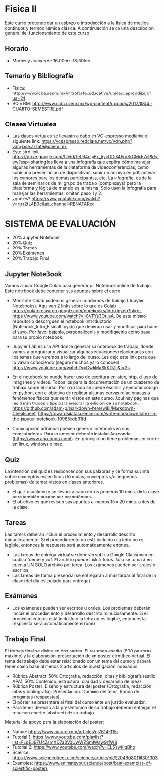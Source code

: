 # Fisica II
Este curso pretende dar un esbozo o introducción a la física de medios continuos y termodinámica clásica. A continuación se da una descripción general del funcionamiento de este curso.

## Horario
* Martes y Jueves de 16:00hrs-18:30hrs.

## Temario y Bibliografía
* Física: http://www.iicba.uaem.mx/init/oferta_educativa/unidad_aprendizaje?ua=24
* BQ y BM: http://www.cidc.uaem.mx/wp-content/uploads/2017/08/4.-CUARTO-SEMESTRE.pdf

## Clases Virtuales
* Las clases virtuales se llevarán a cabo en VC-espresso mediante el siguiente link: https://vcespresso.redclara.net/vc/vcIn.php?var=jose.arzate@uaem.mx
* Este otro link https://drive.google.com/file/d/1eL64cIpFx_tjycDDiB4FroSrCMcF7cPk/view?usp=sharing los lleva a una infografía que explica cómo manejar algunas herramientas de la plataforma de videoconferencias, como subir una presentación de diapositivas, subir un archivo en pdf, activar los cursores para los demás participantes, etc. La infografía, es de la sala de seminarios de mi grupo de trabajo (complexsys) pero la plataforma y lógica de manejo es la misma. Solo usen la infografía para manejar las herramientas, omitan paso 1 y 2.
* ¿qué es? https://www.youtube.com/watch?v=rtra2tL4B3c&ab_channel=RENATARed

# SISTEMA DE EVALUACIÓN
* 20% Jupyter Notebook
* 20% Quiz
* 20% Tareas 
* 20% Exámenes
* 20% Trabajo Final

## Jupyter NoteBook
Vamos a usar Google Colab para generar un Notebook online de trabajo. Este notebook debe contener sus apuntes sobre el curso.

* Mediante Colab podemos generar cuadernos de trabajo (Jupyter Notebooks). Aqui van 2 links sobre lo que es Colab  https://colab.research.google.com/notebooks/intro.ipynb?hl=es, https://www.youtube.com/watch?v=8VFYs3Ot_aA.  De este mismo repositorio descarguen el notebook  introductorio (Notebook_Intro_FísicaII.ipynb) que deberán usar y modificar para hacer el suyo. Por favor bájenlo, personalicenlo y modifiquenlo como base para su propio notebook.

* Jupyter Lab es una API donde generar su notebook de trabajo, donde vamos a programar y visualizar algunas ecuaciones relacionadas con los temas que veremos a lo largo del curso. Les dejo este link para que lo vayan conociendo (seguro muchos ya lo conocen) https://www.youtube.com/watch?v=CwbMaSkKDZg&t=2s.

* En el notebook se puede hacer uso de escritura en latex, http, el uso de imágenes y videos. Todos los para la documentación de un cuaderno de trabajo sobre el curso. Por otro lado se puede escribir y ejecutar código en python, con el objetivo de replicar algunas curvas relacionadas a fenómenos físicos que serán vistos en este curso. Aqui hay páginas que les darán trucos y tips para mejorar la edición de su notebook: https://github.com/adam-p/markdown-here/wiki/Markdown-Cheatsheet, https://towardsdatascience.com/write-markdown-latex-in-the-jupyter-notebook-10985edb91fd

* Como opción adicional pueden generar notebooks en sus computadoras. Para lo anterior deberán instalar Anaconda (https://www.anaconda.com/). En principio no tiene problemas en correr en linux, windows o mac. 

## Quiz
La intención del quiz es responder con sus palabras y de forma sucinta sobre conceptos específicos (fórmulas, conceptos y/o pequeños problemas) de temas vistos en clases anteriores. 
* El quiz usualmente se llevará a cabo en los primeros 10 mins. de la clase pero también pueden ser espontáneos.
* El objetivo es que revisen sus apuntes al menos 15 o 20 mins. antes de la clase.

## Tareas
Las tareas deberán incluir el procedimiento y desarrollo descrito minuciosamente. Si el procedimiento no está incluido o la letra no es legible, entonces la respuesta será automáticamente errónea.
* Las tareas de entrega virtual se deberán subir a Google Classroom en codigo fuente y pdf. El archivo puede incluir fotos. Solo se tomará en cuenta UN SOLO archivo por tarea. 
Los exámenes pueden ser orales o escritos.
* Las tareas de forma presencial se entregarán a más tardar al final de la clase (del día estipulado para entrega).

## Exámenes
* Los exámenes pueden ser escritos u orales. Los problemas deberán incluir el procedimiento y desarrollo descrito minuciosamente. Si el procedimiento no está incluido o la letra no es legible, entonces la respuesta será automáticamente errónea.

## Trabajo Final
El trabajo final se divide en dos partes. El resumen escrito (600 palabras máximo) y la elaboración-presentación de un poster científico virtual. El tema del trabajo debe estar relacionado con un tema del curso y deberá tener como base al menos 2 artículos de investigación indexados.

* Rúbrica Abstract: 50% Ortografía, redacción, citas  y bibliografía (estilo APA). 50% Contenido, estructura, claridad y desarrollo de ideas.
* Rúbrica Poster: Diseño y estructura del poster (Ortografía, redacción, citas  y bibliografía). Presentación. Dominio del tema. Ronda de preguntas (respuestas). 
* El póster se presentará al final del curso ante un jurado evaluador.
* Para tener derecho a la presentación de su trabajo deberán entregar el resumen escrito (abstract) de su trabajo.

Material de apoyo para la elaboración del poster:
* Nature: https://www.nature.com/articles/nj7614-115a
* Tutorial 1: https://www.youtube.com/playlist?list=PLpEJ97U4ZamXD7a3V0UwWZSmfWsw9rfW8
* Tutorial 2: https://www.youtube.com/watch?v=EL5YwkiqBho
* Science: https://www.sciencedirect.com/science/article/pii/S2049080116301303
* Examples: https://www.animateyour.science/post/best-examples-of-scientific-posters
